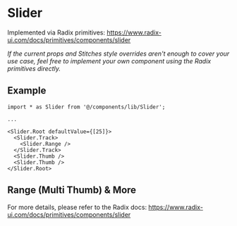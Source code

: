 # Slider

Implemented via Radix primitives: https://www.radix-ui.com/docs/primitives/components/slider

_If the current props and Stitches style overrides aren't enough to cover your use case, feel free to implement your own component using the Radix primitives directly._

## Example

```tsx
import * as Slider from '@/components/lib/Slider';

...

<Slider.Root defaultValue={[25]}>
  <Slider.Track>
    <Slider.Range />
  </Slider.Track>
  <Slider.Thumb />
  <Slider.Thumb />
</Slider.Root>
```

## Range (Multi Thumb) & More

For more details, please refer to the Radix docs: https://www.radix-ui.com/docs/primitives/components/slider
